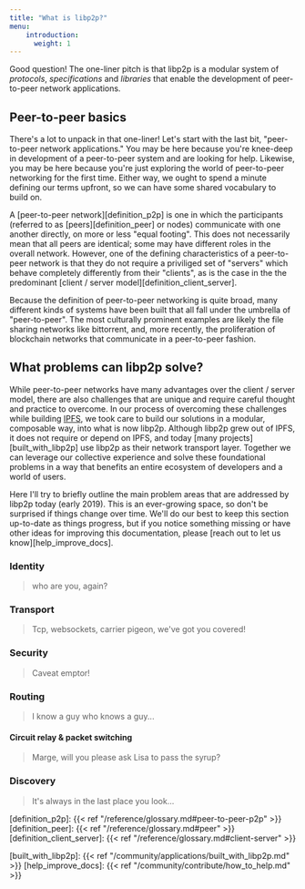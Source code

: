 ```yaml
---
title: "What is libp2p?"
menu:
    introduction:
      weight: 1
---
```


Good question! The one-liner pitch is that libp2p is a modular system of *protocols*, *specifications* and *libraries* that enable the development of peer-to-peer network applications.

<!--more-->

## Peer-to-peer basics

There's a lot to unpack in that one-liner! Let's start with the last bit, "peer-to-peer network applications." You may be here because you're knee-deep in development of a peer-to-peer system and are looking for help. Likewise, you may be here because you're just exploring the world of peer-to-peer networking for the first time. Either way, we ought to spend a minute defining our terms upfront, so we can have some shared vocabulary to build on.



A [peer-to-peer network][definition_p2p] is one in which the participants (referred to as [peers][definition_peer] or nodes) communicate with one another directly, on more or less "equal footing". This does not necessarily mean that all peers are identical; some may have different roles in the overall network. However, one of the defining characteristics of a peer-to-peer network is that they do not require a priviliged set of "servers" which behave completely differently from their "clients", as is the case in the the predominant [client / server model][definition_client_server].



Because the definition of peer-to-peer networking is quite broad, many different kinds of systems have been built that all fall under the umbrella of "peer-to-peer". The most culturally prominent examples are likely the file sharing networks like bittorrent, and, more recently, the proliferation of blockchain networks that communicate in a peer-to-peer fashion.

## What problems can libp2p solve?

While peer-to-peer networks have many advantages over the client / server model, there are also challenges that are unique and require careful thought and practice to overcome. In our process of overcoming these challenges while building [IPFS](https://ipfs.io), we took care to build our solutions in a modular, composable way, into what is now libp2p. Although libp2p grew out of IPFS, it does not require or depend on IPFS, and today [many projects][built_with_libp2p] use libp2p as their network transport layer. Together we can leverage our collective experience and solve these foundational problems in a way that benefits an entire ecosystem of developers and a world of users.



Here I'll try to briefly outline the main problem areas that are addressed by libp2p today (early 2019). This is an ever-growing space, so don't be surprised if things change over time. We'll do our best to keep this section up-to-date as things progress, but if you notice something missing or have other ideas for improving this documentation, please [reach out to let us know][help_improve_docs].

<!-- TODO: fill these in with summary of problem, link to concept articles (TBD) -->

### Identity

> who are you, again?

### Transport

> Tcp, websockets, carrier pigeon, we've got you covered!

### Security

> Caveat emptor!

### Routing

> I know a guy who knows a guy...

#### Circuit relay & packet switching

> Marge, will you please ask Lisa to pass the syrup?

### Discovery

> It's always in the last place you look...



[definition_p2p]: {{< ref "/reference/glossary.md#peer-to-peer-p2p" >}}
[definition_peer]: {{< ref "/reference/glossary.md#peer" >}}
[definition_client_server]: {{< ref "/reference/glossary.md#client-server" >}}

[built_with_libp2p]: {{< ref "/community/applications/built_with_libp2p.md" >}}
[help_improve_docs]: {{< ref "/community/contribute/how_to_help.md" >}}
